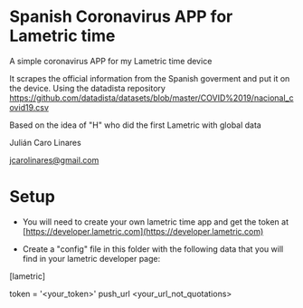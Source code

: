# Spanish Coronavirus APP for Lametric time

A simple coronavirus APP for my Lametric time device

It scrapes the official information from the Spanish goverment and put it on
the device. Using the datadista repository https://github.com/datadista/datasets/blob/master/COVID%2019/nacional_covid19.csv

Based on the idea of "H" who did the first Lametric with global data

Julián Caro Linares

jcarolinares@gmail.com

# Setup

* You will need to create your own lametric time app and get the token at [https://developer.lametric.com](https://developer.lametric.com)

* Create a "config" file in this folder with the following data that you will find in your lametric developer page:


[lametric]

token = '<your_token>'
push_url <your_url_not_quotations>
